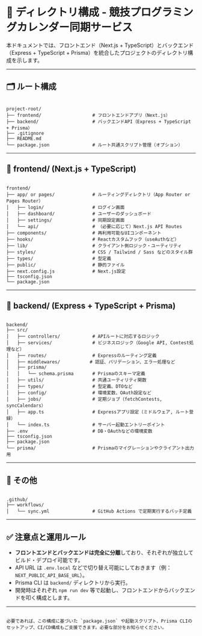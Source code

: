 # 📁 ディレクトリ構成 - 競技プログラミングカレンダー同期サービス

本ドキュメントでは、フロントエンド（Next.js + TypeScript）とバックエンド（Express + TypeScript + Prisma）を統合したプロジェクトのディレクトリ構成を示します。

---

## 🗂️ ルート構成

```

project-root/
├── frontend/                   # フロントエンドアプリ（Next.js）
├── backend/                    # バックエンドAPI（Express + TypeScript + Prisma）
├── .gitignore
├── README.md
└── package.json                # ルート共通スクリプト管理（オプション）

```

---

## 🧩 frontend/ (Next.js + TypeScript)

```

frontend/
├── app/ or pages/              # ルーティングディレクトリ（App Router or Pages Router）
│   ├── login/                  # ログイン画面
│   ├── dashboard/              # ユーザーのダッシュボード
│   ├── settings/               # 同期設定画面
│   └── api/                    # （必要に応じて）Next.js API Routes
├── components/                 # 再利用可能なUIコンポーネント
├── hooks/                      # Reactカスタムフック（useAuthなど）
├── lib/                        # クライアント側ロジック・ユーティリティ
├── styles/                     # CSS / Tailwind / Sass などのスタイル群
├── types/                      # 型定義
├── public/                     # 静的ファイル
├── next.config.js              # Next.js設定
├── tsconfig.json
└── package.json

```

---

## 🧩 backend/ (Express + TypeScript + Prisma)

```

backend/
├── src/
│   ├── controllers/            # APIルートに対応するロジック
│   ├── services/               # ビジネスロジック（Google API, Contest処理など）
│   ├── routes/                 # Expressのルーティング定義
│   ├── middlewares/           # 認証、バリデーション、エラー処理など
│   ├── prisma/
│   │   └── schema.prisma       # Prismaのスキーマ定義
│   ├── utils/                  # 共通ユーティリティ関数
│   ├── types/                  # 型定義、DTOなど
│   ├── config/                 # 環境変数、OAuth設定など
│   ├── jobs/                   # 定期ジョブ（fetchContests, syncCalendars）
│   ├── app.ts                  # Expressアプリ設定（ミドルウェア, ルート登録）
│   └── index.ts                # サーバー起動エントリーポイント
├── .env                        # DB・OAuthなどの環境変数
├── tsconfig.json
├── package.json
└── prisma/                     # Prismaのマイグレーションやクライアント出力用

```

---

## 🔄 その他

```

.github/
├── workflows/
│   └── sync.yml                # GitHub Actions で定期実行するバッチ定義

```

---

## ✅ 注意点と運用ルール

- **フロントエンドとバックエンドは完全に分離**しており、それぞれが独立してビルド・デプロイ可能です。
- API URL は `.env.local` などで切り替え可能にしておきます（例：`NEXT_PUBLIC_API_BASE_URL`）。
- Prisma CLI は `backend/` ディレクトリから実行。
- 開発時はそれぞれ `npm run dev` 等で起動し、フロントエンドからバックエンドを叩く構成とします。

---

```

必要であれば、この構成に基づいた `package.json` や起動スクリプト、Prisma CLIのセットアップ、CI/CD構成もご支援できます。必要な部分をお知らせください。

